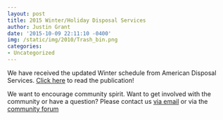 ```yaml
---
layout: post
title: 2015 Winter/Holiday Disposal Services
author: Justin Grant
date: '2015-10-09 22:11:10 -0400'
img: /static/img/2010/Trash_bin.png
categories:
- Uncategorized
---
```


We have received the updated Winter schedule from American Disposal Services. 
[Click here](/static//files/2015-holiday_disposal_notice.pdf) to read the publication! 

We want to encourage community spirit. Want to get involved with the community or have a question? Please 
contact us [via email](mailto:home@kendalsquare.com) or via the [community forum](/forum)
